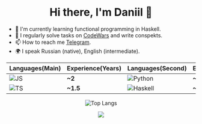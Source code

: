 <h1 align="center">Hi there, I'm Daniil 👀</h1>

- 🌱 I'm currently learning functional programming in Haskell.
- 📝 I regularly solve tasks on [CodeWars](https://www.codewars.com/users/Lambdius) and write conspekts.
- 📫 How to reach me [Telegram](https://t.me/javascriptizer01).
- 🌍 I speak Russian (native), English (intermediate).

<div align="center">

| Languages(Main) | Experience(Years) | Languages(Second) | Experience(Years) |
| :-------------- | ----------------- | ----------------- | ----------------- |
| ![JS](https://img.shields.io/badge/-JS-0E111A?style=for-the-badge&logo=JavaScript&logoColor=FEB31E) | **~2** | ![Python](https://img.shields.io/badge/-Python-0E111A?style=for-the-badge&logo=python&logoColor=7DC8FE)    | **~1** |
| ![TS](https://img.shields.io/badge/-TS-161B22?style=for-the-badge&logo=TypeScript&logoColor=0198C2) | **~1.5** | ![Haskell](https://img.shields.io/badge/-Haskell-161B22?style=for-the-badge&logo=Haskell&logoColor=999999) | **~0.5** |


![Top Langs](https://github-readme-stats.vercel.app/api/top-langs?username=Lambdius&theme=github_dark&layout=compact)

<img src="https://www.codewars.com/users/Lambdius/badges/large">

</div>
